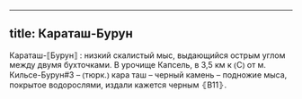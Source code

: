 
---
title: Караташ-Бурун
---
Караташ-⟦Бурун⟧
: низкий скалистый мыс, выдающийся острым углом между двумя бухточками. В урочище Капсель, в 3,5 км к ⦅С⦆ от м. Кильсе-Бурун#3 – ⦅тюрк.⦆ кара таш – черный камень – подножие мыса, покрытое водорослями, издали кажется черным ⦃В11⦄.
